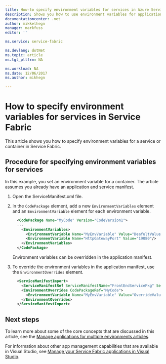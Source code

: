 ```yaml
---
title: How-to specify environment variables for services in Azure Service Fabric | Microsoft Docs
description: Shows you how to use environment variables for applications in Service Fabric
documentationcenter: .net
author: mikkelhegn
manager: markfuss
editor: ''

ms.service: service-fabric

ms.devlang: dotNet
ms.topic: article
ms.tgt_pltfrm: NA

ms.workload: NA
ms.date: 12/06/2017
ms.author: mikhegn

---
```

# How to specify environment variables for services in Service Fabric

This article shows you how to specify environment variables for a service or container in Service Fabric.

## Procedure for specifying environment variables for services

In this example, you set an environment variable for a container. The article assumes you already have an application and service manifest.

1. Open the ServiceManifest.xml file.
1. In the `CodePackage` element, add a new `EnvironmentVariables` element and an `EnvironmentVariable` element for each environment variable.

    ```xml
      <CodePackage Name="MyCode" Version="CodeVersion1">
      ...
        <EnvironmentVariables>
          <EnvironmentVariable Name="MyEnvVariable" Value="DeafultValue"/>
          <EnvironmentVariable Name="HttpGatewayPort" Value="19080"/>
        </EnvironmentVariables>
      </CodePackage>
    ```

    Environment variables can be overridden in the application manifest.

1. To override the environment variables in the application manifest, use the `EnvironmentOverrides` element.

    ```xml
      <ServiceManifestImport>
        <ServiceManifestRef ServiceManifestName="FrontEndServicePkg" ServiceManifestVersion="1.0.0" />
        <EnvironmentOverrides CodePackageRef="MyCode">
          <EnvironmentVariable Name="MyEnvVariable" Value="OverrideValue"/>
        </EnvironmentOverrides>
      </ServiceManifestImport>
    ```

## Next steps
To learn more about some of the core concepts that are discussed in this article, see the [Manage applications for multiple environments articles](service-fabric-manage-multiple-environment-app-configuration.md).

For information about other app management capabilities that are available in Visual Studio, see [Manage your Service Fabric applications in Visual Studio](service-fabric-manage-application-in-visual-studio.md).